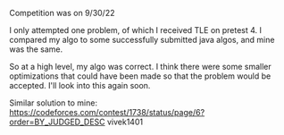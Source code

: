 Competition was on 9/30/22

I only attempted one problem, of which I received TLE on pretest 4.
I compared my algo to some successfully submitted java algos, and mine was the same.

So at a high level, my algo was correct. I think there were some smaller optimizations that could have been made so that
the problem would be accepted. I'll look into this again soon.

Similar solution to mine: https://codeforces.com/contest/1738/status/page/6?order=BY_JUDGED_DESC
vivek1401
